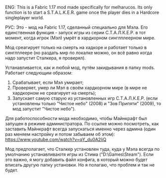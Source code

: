 ENG: This is a Fabric 1.17 mod made specifically for melharucos. Its only function is to start a S.T.A.L.K.E.R. game once the player dies in a Hardcore singleplayer world.

РУС: Это - мод на Fabric 1.17, сделанный специально для Мэла. Его единственная функция - запуск игры из серии С.Т.А.Л.К.Е.Р. в тот момент, когда игрок (Мэл) умрёт в хардкорном синглплеерном мире. 

Мод среагирует только на смерть на хадкоре и работает только в синглплеере (но раздать мир по локалке можно, он всё равно когда надо запустит Сталкера, я проверял).

Устанавливается, как и любой мод, путём закидывания в папку mods. Работает следующим образом:

1. Срабатывает, если Мэл умирает;
2. Проверяет, умер ли Мэл в своём хардкорном мире (в мире не хардкорном не среагирует на смерть);
3. Запускает самую старую из установленных игр С.Т.А.Л.К.Е.Р. (если установлены только "Чистое небо" (2008) и "Зов Припяти" (2009), то мод запустит "Чистое небо").

Для работоспособности мода необходимо, чтобы Майнкрафт был запущен в режиме администратора. По ссылке можно посмотреть, как заставить Майнкрафт всегда запускаться именно через админа (один раз меняем настройку и потом забываем об этом): https://www.youtube.com/watch?v=qY_du0A2liQ

Мод предполагает, что Сталкер установлен туда, куда у Мэла всегда по умолчанию устанавливаютя игры из Стима ("D:\Games\Steam"). Если это важно, я могу добавить файл конфига, в который можно будет вписать другую папку установки. Но я полагаю, что проблем и так не будет.
